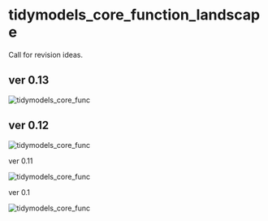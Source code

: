 # tidymodels_core_function_landscape

Call for revision ideas.

## ver 0.13

<img src="aa" alt="tidymodels_core_func" title="tidymodels_core_func">

## ver 0.12

<img src="https://user-images.githubusercontent.com/52575713/140611986-d2483000-a809-4eeb-91e6-68a2941c0698.png" alt="tidymodels_core_func" title="tidymodels_core_func">

ver 0.11

<img src="https://user-images.githubusercontent.com/52575713/140611980-67630cff-fe18-49c8-b5b6-b2c175699db8.png" alt="tidymodels_core_func" title="tidymodels_core_func">

ver 0.1

<img src="https://user-images.githubusercontent.com/52575713/139860507-5cf4cde4-cd5c-4f34-9546-9510f4fa4a69.png" alt="tidymodels_core_func" title="tidymodels_core_func">


